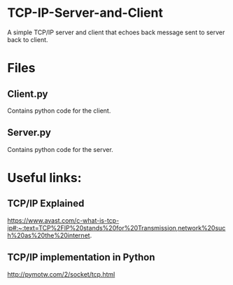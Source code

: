 # TCP-IP-Server-and-Client
A simple TCP/IP server and client that echoes back message sent to server back to client. 

# Files
## Client.py
Contains python code for the client.
## Server.py
Contains python code for the server.


# Useful links:
## TCP/IP Explained
https://www.avast.com/c-what-is-tcp-ip#:~:text=TCP%2FIP%20stands%20for%20Transmission,network%20such%20as%20the%20internet.

## TCP/IP implementation in Python
http://pymotw.com/2/socket/tcp.html
